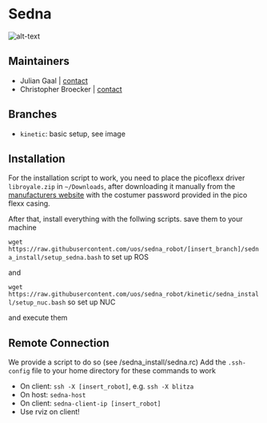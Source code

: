 # Sedna

![alt-text](http://i.imgur.com/yVEqlvB.jpg)

## Maintainers
* Julian Gaal | [contact](mailto:gjulian@uos.de)
* Christopher Broecker | [contact](mailto:chbroecker@uos.de)

## Branches
* `kinetic`: basic setup, see image

## Installation
For the installation script to work, you need to place the picoflexx driver `libroyale.zip` in `~/Downloads`, after downloading it manually from the [manufacturers website](http://pmdtec.com/picofamily/software/) with the costumer password provided in the pico flexx casing.

After that, install everything with the follwing scripts. save them to your machine 

`wget https://raw.githubusercontent.com/uos/sedna_robot/[insert_branch]/sedna_install/setup_sedna.bash` to set up ROS

and

`wget https://raw.githubusercontent.com/uos/sedna_robot/kinetic/sedna_install/setup_nuc.bash` so set up NUC

and execute them

## Remote Connection
We provide a script to do so (see /sedna_install/sedna.rc)
Add the `.ssh-config` file to your home directory for these commands to work

* On client: `ssh -X [insert_robot]`, e.g. `ssh -X blitza`
* On host:   `sedna-host`
* On client: `sedna-client-ip [insert_robot]`
* Use rviz on client!
